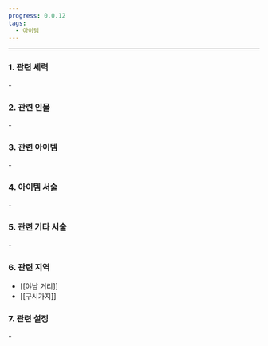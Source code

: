 ```yaml
---
progress: 0.0.12
tags:
  - 아이템
---
```

---
### 1. 관련 세력 
\-

### 2. 관련 인물
\-

### 3. 관련 아이템
\-

### 4. 아이템 서술
\-

### 5. 관련 기타 서술
\-

### 6. 관련 지역
- [[야남 거리]]
- [[구시가지]]

### 7. 관련 설정
\-